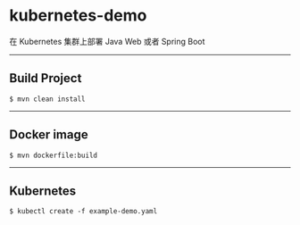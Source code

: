 # kubernetes-demo
在 Kubernetes 集群上部署 Java Web 或者 Spring Boot

----

## Build Project

```
$ mvn clean install
```
----

## Docker image

```
$ mvn dockerfile:build
```
----

## Kubernetes

```
$ kubectl create -f example-demo.yaml
```